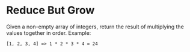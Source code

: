 # Reduce But Grow

Given a non-empty array of integers, return the result of multiplying the values together in order. Example:

`[1, 2, 3, 4] => 1 * 2 * 3 * 4 = 24`
